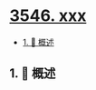 # [3546. xxx](https://github.com/Tdahuyou/TNotes.leetcode/tree/main/notes/3546.%20xxx)

<!-- region:toc -->

- [1. 📝 概述](#1--概述)

<!-- endregion:toc -->

## 1. 📝 概述
